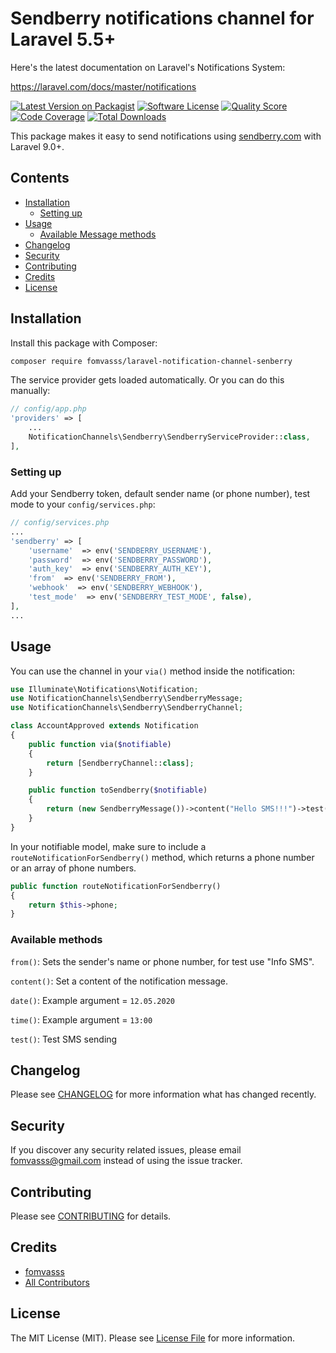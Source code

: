 # Sendberry notifications channel for Laravel 5.5+

Here's the latest documentation on Laravel's Notifications System: 

https://laravel.com/docs/master/notifications

[![Latest Version on Packagist](https://img.shields.io/packagist/v/fomvasss/laravel-notification-channel-senberry.svg?style=flat-square)](https://packagist.org/packages/fomvasss/laravel-notification-channel-senberry)
[![Software License](https://img.shields.io/badge/license-MIT-brightgreen.svg?style=flat-square)](LICENSE.md)
[![Quality Score](https://img.shields.io/scrutinizer/g/fomvasss/laravel-notification-channel-sendberry.svg?style=flat-square)](https://scrutinizer-ci.com/g/fomvasss/laravel-notification-channel-sendberry)
[![Code Coverage](https://img.shields.io/scrutinizer/coverage/g/fomvasss/laravel-notification-channel-sendberry/master.svg?style=flat-square)](https://scrutinizer-ci.com/g/fomvasss/laravel-notification-channel-sendberry/?branch=master)
[![Total Downloads](https://img.shields.io/packagist/dt/fomvasss/laravel-notification-channel-senberry.svg?style=flat-square)](https://packagist.org/packages/fomvasss/laravel-notification-channel-senberry)

This package makes it easy to send notifications using [sendberry.com](https://www.sendberry.com/) with Laravel 9.0+.

## Contents

- [Installation](#installation)
    - [Setting up](#setting-up)
- [Usage](#usage)
    - [Available Message methods](#available-methods)
- [Changelog](#changelog)
- [Security](#security)
- [Contributing](#contributing)
- [Credits](#credits)
- [License](#license)


## Installation

Install this package with Composer:

```bash
composer require fomvasss/laravel-notification-channel-senberry
```

The service provider gets loaded automatically. Or you can do this manually:

```php
// config/app.php
'providers' => [
    ...
    NotificationChannels\Sendberry\SendberryServiceProvider::class,
],
```

### Setting up 

Add your Sendberry token, default sender name (or phone number), test mode to your `config/services.php`:

```php
// config/services.php
...
'sendberry' => [
    'username'  => env('SENDBERRY_USERNAME'),
    'password'  => env('SENDBERRY_PASSWORD'),
    'auth_key'  => env('SENDBERRY_AUTH_KEY'),
    'from'  => env('SENDBERRY_FROM'),
    'webhook'  => env('SENDBERRY_WEBHOOK'),
    'test_mode'  => env('SENDBERRY_TEST_MODE', false),
],
...
```

## Usage

You can use the channel in your `via()` method inside the notification:

```php
use Illuminate\Notifications\Notification;
use NotificationChannels\Sendberry\SendberryMessage;
use NotificationChannels\Sendberry\SendberryChannel;

class AccountApproved extends Notification
{
    public function via($notifiable)
    {
        return [SendberryChannel::class];
    }

    public function toSendberry($notifiable)
    {
        return (new SendberryMessage())->content("Hello SMS!!!")->test(true);
    }
}
```

In your notifiable model, make sure to include a `routeNotificationForSendberry()` method, which returns a phone number
or an array of phone numbers.

```php
public function routeNotificationForSendberry()
{
    return $this->phone;
}
```

### Available methods

`from()`: Sets the sender's name or phone number, for test use "Info SMS".

`content()`: Set a content of the notification message.

`date()`: Example argument = `12.05.2020`

`time()`: Example argument = `13:00`

`test()`: Test SMS sending

## Changelog

Please see [CHANGELOG](CHANGELOG.md) for more information what has changed recently.

## Security

If you discover any security related issues, please email fomvasss@gmail.com instead of using the issue tracker.

## Contributing

Please see [CONTRIBUTING](CONTRIBUTING.md) for details.

## Credits

- [fomvasss](https://github.com/fomvasss)
- [All Contributors](../../contributors)

## License

The MIT License (MIT). Please see [License File](LICENSE.md) for more information.
